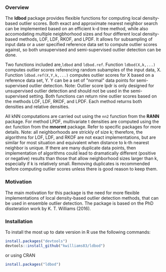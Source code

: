 ### Overview

The **ldbod** package provides flexible functions for computing local density-based outlier scores. Both exact and approximate nearest neighbor search can be implemented based on an efficient k-d tree method, while also accomodating multiple neigbhorhood sizes and four different local density-based methods, LOF, LDF, RKOF, and LPDF. It allows for subsampling of input data or a user specified reference data set to compute outlier scores against, so both unsupervised and semi-supervised outlier detection can be done.

Two functions included are,`ldbod` and `ldbod.ref`. Function `ldbod(X,k,...)` computes outlier scores referencing random subamples of the input data, X. Function `ldbod.ref(X,Y,k,...)` computes outlier scores for X based on a reference data set, Y. Y can be a set of "normal" data points for semi-supervised outlier detection. Note: Outlier score lpdr is only designed for unsupervised outlier detection and should not be used in the semi-supervised setting. Both functions can return nine outlier scores based on the methods LOF, LDF, RKOF, and LPDF. Each method returns both densities and relative densities.

All kNN computations are carried out using the `nn2` function from the **RANN** package. For method LPDF, multivariate t densities are computed using the `dmt` function from the **mnormt** package. Refer to specific packages for more details. Note: all neighborhoods are strickly of size k; therefore, the algorithms for LOF, LDF, and RKOF are not exact implementations, but are similar for most situation and equivalent when distance to k-th nearest neighbor is unique. If there are many duplicate data points, then implementation of algorithms could lead to dramatically different (positive or negative) results than those that allow neighborhood sizes larger than k, especially if k is relatively small. Removing duplicates is recommended before computing outlier scores unless there is good reason to keep them.

### Motivation

The main motivation for this package is the need for more flexible implementations of local density-based outlier detection methods, that can be used in ensemble outlier detection. The package is based on the PhD dissteration work by K. T. Williams (2016).

### Installation

To install the most up to date version in R use the following commands:

``` r
install.packages("devtools")
devtools::install_github("kwilliams83/ldbod")
```

or using CRAN

``` r
install.packages("ldbod")
```

<!-- README.md is generated from README.Rmd. Please edit that file -->
